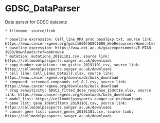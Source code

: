 # GDSC_DataParser


Data parser for GDSC datasets

    * filename  source/link
     
    * baseline exoression: Cell_line_RMA_proc_basalExp.txt, source link: https://www.cancerrxgene.org/gdsc1000/GDSC1000_WebResources/Home.html
    * baseline expression: https://www.ebi.ac.uk/gxa/experiments/E-MTAB-3983/Downloads?ref=aebrowse
    * mutation: mutations_20191101.csv, source link: https://cellmodelpassports.sanger.ac.uk/downloads
    * copy number variation: cnv_gistic_20191101.csv, source link: https://cellmodelpassports.sanger.ac.uk/downloads
    * cell line: Cell_Lines_Details.xlsx, source link: https://www.cancerrxgene.org/downloads/bulk_download
    * compound: screened_compounds_rel_8.1.csv, source link: https://www.cancerrxgene.org/downloads/bulk_download
    * drug sensitivity: GDSC2_fitted_dose_response_15Oct19.xlsx, source link: https://www.cancerrxgene.org/downloads/bulk_download
    * model list: https://cellmodelpassports.sanger.ac.uk/downloads
    * gene list: gene_identifiers_20191101.csv, source link: https://cellmodelpassports.sanger.ac.uk/downloads
    * cancer gene list: cancer_genes_20191101.csv, source link: https://cellmodelpassports.sanger.ac.uk/downloads
